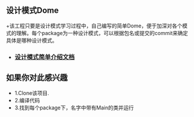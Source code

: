 ## 设计模式Dome
+该工程只要是设计模式学习过程中，自己编写的简单Dome，便于加深对各个模式的理解。每个package为一种设计模式，可以根据包名或提交的commit来确定具体是哪种设计模式。
+ ### [设计模式简单介绍文档](https://www.jianshu.com/p/6e92c838b7d0)
## 如果你对此感兴趣
+ 1.Clone该项目.
+ 2.编译代码
+ 3.找到每个package下，名字中带有Main的类并运行

